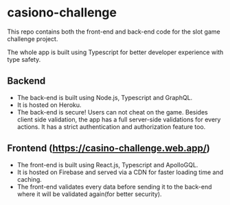 # casiono-challenge

This repo contains both the front-end and back-end code for the slot game challenge project.

The whole app is built using Typescript for better developer experience with type safety.

## Backend
- The back-end is built using Node.js, Typescript and GraphQL.
- It is hosted on Heroku.
- The back-end is secure! Users can not cheat on the game. Besides client side validation, the app has a full server-side validations for every actions. It has a strict authentication and authorization feature too.

## Frontend (https://casino-challenge.web.app/)
- The front-end is built using React.js, Typescript and ApolloGQL.
- It is hosted on Firebase and served via a CDN for faster loading time and caching.
- The front-end validates every data before sending it to the back-end where it will be validated again(for better security).
